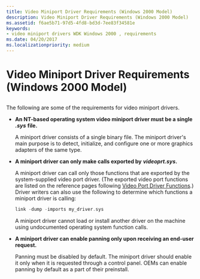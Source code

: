 ```yaml
---
title: Video Miniport Driver Requirements (Windows 2000 Model)
description: Video Miniport Driver Requirements (Windows 2000 Model)
ms.assetid: f6ae5b71-97d5-4fd8-bd3d-7ee83f34581e
keywords:
- video miniport drivers WDK Windows 2000 , requirements
ms.date: 04/20/2017
ms.localizationpriority: medium
---
```


# Video Miniport Driver Requirements (Windows 2000 Model)


## <span id="ddk_video_miniport_driver_requirements_windows_2000_model__gg"></span><span id="DDK_VIDEO_MINIPORT_DRIVER_REQUIREMENTS_WINDOWS_2000_MODEL__GG"></span>


The following are some of the requirements for video miniport drivers.

-   **An NT-based operating system video miniport driver must be a single** ***.sys*** **file.**

    A miniport driver consists of a single binary file. The miniport driver's main purpose is to detect, initialize, and configure one or more graphics adapters of the same type.

-   **A miniport driver can only make calls exported by** ***videoprt.sys*.**

    A miniport driver can call only those functions that are exported by the system-supplied video port driver. (The exported video port functions are listed on the reference pages following [Video Port Driver Functions](https://docs.microsoft.com/windows-hardware/drivers/ddi/content/index).) Driver writers can also use the following to determine which functions a miniport driver is calling:

    ```cpp
    link -dump -imports my_driver.sys
    ```

    A miniport driver cannot load or install another driver on the machine using undocumented operating system function calls.

-   **A miniport driver can enable panning only upon receiving an end-user request.**

    Panning must be disabled by default. The miniport driver should enable it only when it is requested through a control panel. OEMs can enable panning by default as a part of their preinstall.

 

 





